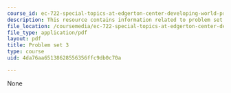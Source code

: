 ```yaml
---
course_id: ec-722-special-topics-at-edgerton-center-developing-world-prosthetics-spring-2010
description: This resource contains information related to problem set 3.
file_location: /coursemedia/ec-722-special-topics-at-edgerton-center-developing-world-prosthetics-spring-2010/4da76aa65138628556356ffc9db0c70a_MITEC_722S10_pset3.pdf
file_type: application/pdf
layout: pdf
title: Problem set 3
type: course
uid: 4da76aa65138628556356ffc9db0c70a

---
```

None